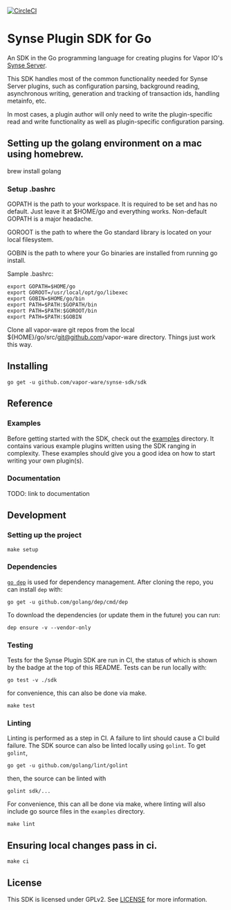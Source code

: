 [![CircleCI](https://circleci.com/gh/vapor-ware/synse-sdk.svg?style=svg&circle-token=a35e96598e3df84da3dc58a4f0f9dcc8632bfbd3)](https://circleci.com/gh/vapor-ware/synse-sdk)

# Synse Plugin SDK for Go
An SDK in the Go programming language for creating plugins for Vapor IO's
[Synse Server][synse-server].

This SDK handles most of the common functionality needed for Synse Server plugins,
such as configuration parsing, background reading, asynchronous writing, generation
and tracking of transaction ids, handling metainfo, etc.

In most cases, a plugin author will only need to write the plugin-specific read and
write functionality as well as plugin-specific configuration parsing.


## Setting up the golang environment on a mac using homebrew.
brew install golang

### Setup .bashrc
GOPATH is the path to your workspace. It is required to be set and has no default.
Just leave it at $HOME/go and everything works. Non-default GOPATH is a major headache.

GOROOT is the path to where the Go standard library is located on your local filesystem.

GOBIN is the path to where your Go binaries are installed from running go install.

Sample .bashrc:
```
export GOPATH=$HOME/go
export GOROOT=/usr/local/opt/go/libexec
export GOBIN=$HOME/go/bin
export PATH=$PATH:$GOPATH/bin
export PATH=$PATH:$GOROOT/bin
export PATH=$PATH:$GOBIN
```

Clone all vapor-ware git repos from the local ${HOME}/go/src/git@github.com/vapor-ware directory.
Things just work this way.

## Installing
```
go get -u github.com/vapor-ware/synse-sdk/sdk
```


## Reference

### Examples

Before getting started with the SDK, check out the [examples][examples] directory.
It contains various example plugins written using the SDK ranging in complexity.
These examples should give you a good idea on how to start writing your own plugin(s).

### Documentation

TODO: link to documentation

## Development

### Setting up the project
```
make setup
```

### Dependencies
[`go dep`](https://github.com/golang/dep) is used for dependency management. After cloning the repo, you can install `dep` with:

```shell
go get -u github.com/golang/dep/cmd/dep
```

To download the dependencies (or update them in the future) you can run:

```shell
dep ensure -v --vendor-only
```

### Testing
Tests for the Synse Plugin SDK are run in CI, the status of which is shown by the
badge at the top of this README. Tests can be run locally with:

```
go test -v ./sdk
```

for convenience, this can also be done via make.

```
make test
```

### Linting
Linting is performed as a step in CI. A failure to lint should cause a CI build failure.
The SDK source can also be linted locally using `golint`. To get `golint`,
```
go get -u github.com/golang/lint/golint
```

then, the source can be linted with
```
golint sdk/...
```

For convenience, this can all be done via make, where linting will also include go
source files in the `examples` directory.
```
make lint
```

## Ensuring local changes pass in ci.
```
make ci
```

## License
This SDK is licensed under GPLv2. See [LICENSE](LICENSE) for more information.



[synse-server]: https://github.com/vapor-ware/synse-server
[examples]: https://github.com/vapor-ware/synse-sdk/tree/master/examples
